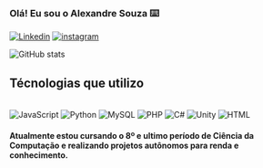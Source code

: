 ### Olá! Eu sou o Alexandre Souza ⌨️

[![Linkedin](	https://img.shields.io/badge/LinkedIn-0077B5?style=for-the-badge&logo=linkedin&logoColor=white)](https://https://www.linkedin.com/in/carlos-alexandre-silva-384826282/)
[![instagram](	https://img.shields.io/badge/Instagram-E4405F?style=for-the-badge&logo=instagram&logoColor=white)](https://www.instagram.com/ale11br/)

![ GitHub stats](https://github-readme-stats.vercel.app/api?username=GunTsy&show_icons=true&theme=tokyonight)

## Técnologias que utilizo

<div style="display: inline_block"><br/>
 <img aling="center" alt= "JavaScript" src="https://img.shields.io/badge/JavaScript-323330?style=for-the-badge&logo=javascript&logoColor=F7DF1E">
 <img aling="center" alt= "Python" src="https://img.shields.io/badge/Python-14354C?style=for-the-badge&logo=python&logoColor=white">
 <img aling="center" alt= "MySQL" src="https://img.shields.io/badge/MySQL-00000F?style=for-the-badge&logo=mysql&logoColor=white">
 <img aling="center" alt= "PHP" src="https://img.shields.io/badge/PHP-777BB4?style=for-the-badge&logo=php&logoColor=white">
 <img aling="center" alt= "C#" src="https://img.shields.io/badge/C%23-239120?style=for-the-badge&logo=c-sharp&logoColor=white">
 <img aling="center" alt= "Unity" src="https://img.shields.io/badge/Unity-100000?style=for-the-badge&logo=unity&logoColor=white">
  <img aling="center" alt= "HTML" src="https://img.shields.io/badge/HTML5-E34F26?style=for-the-badge&logo=html5&logoColor=white">
</div>

#### Atualmente estou cursando o 8º e ultimo período de Ciência da Computação e realizando projetos autônomos para renda e conhecimento.
